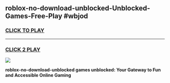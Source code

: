
## roblox-no-download-unblocked-Unblocked-Games-Free-Play #wbjod
<h3>
<a href="https://us.freeplayer.one?title=roblox-no-download-unblocked&ref=9M">CLICK TO PLAY</a></h3>
<hr>

<h3>
<a href="https://us.freeplayer.one?title=roblox-no-download-unblocked&ref=9M">CLICK 2 PLAY</a>
  
</h3>

<a href="https://us.freeplayer.one?title=roblox-no-download-unblocked&ref=9M"><img src="https://clearcache.store/games.png"></a>


**roblox-no-download-unblocked games unblocked: Your Gateway to Fun and Accessible Online Gaming**
